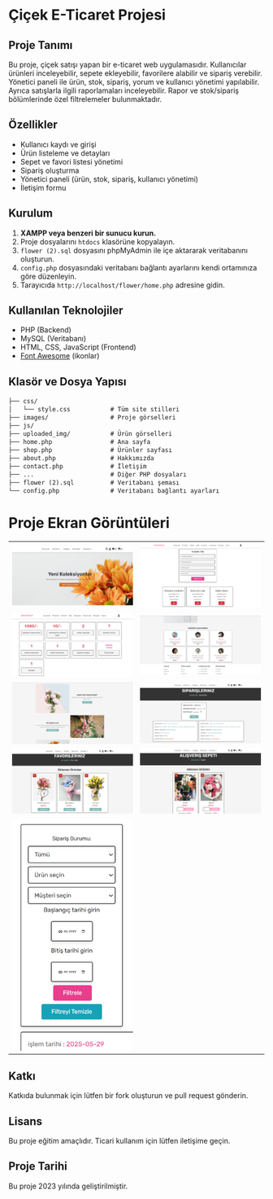 # Çiçek E-Ticaret Projesi

## Proje Tanımı
Bu proje, çiçek satışı yapan bir e-ticaret web uygulamasıdır. Kullanıcılar ürünleri inceleyebilir, sepete ekleyebilir, favorilere alabilir ve sipariş verebilir. Yönetici paneli ile ürün, stok, sipariş, yorum ve kullanıcı yönetimi yapılabilir. Ayrıca satışlarla ilgili raporlamaları inceleyebilir. Rapor ve stok/sipariş bölümlerinde özel filtrelemeler bulunmaktadır.

## Özellikler
- Kullanıcı kaydı ve girişi
- Ürün listeleme ve detayları
- Sepet ve favori listesi yönetimi
- Sipariş oluşturma
- Yönetici paneli (ürün, stok, sipariş, kullanıcı yönetimi)
- İletişim formu

## Kurulum
1. **XAMPP veya benzeri bir sunucu kurun.**
2. Proje dosyalarını `htdocs` klasörüne kopyalayın.
3. `flower (2).sql` dosyasını phpMyAdmin ile içe aktararak veritabanını oluşturun.
4. `config.php` dosyasındaki veritabanı bağlantı ayarlarını kendi ortamınıza göre düzenleyin.
5. Tarayıcıda `http://localhost/flower/home.php` adresine gidin.

## Kullanılan Teknolojiler
- PHP (Backend)
- MySQL (Veritabanı)
- HTML, CSS, JavaScript (Frontend)
- [Font Awesome](https://fontawesome.com/) (ikonlar)

## Klasör ve Dosya Yapısı
```
├── css/
│   └── style.css           # Tüm site stilleri
├── images/                 # Proje görselleri
├── js/
├── uploaded_img/           # Ürün görselleri
├── home.php                # Ana sayfa
├── shop.php                # Ürünler sayfası
├── about.php               # Hakkımızda
├── contact.php             # İletişim
├── ...                     # Diğer PHP dosyaları
├── flower (2).sql          # Veritabanı şeması
└── config.php              # Veritabanı bağlantı ayarları
```

# Proje Ekran Görüntüleri

<table>
  <tr>
    <td><img src="docs/anasayfa.png" alt="Anasayfa" width="300" /></td>
    <td><img src="docs/Tedarik.png" alt="Tedarik" width="300" /></td>
  </tr>
  <tr>
    <td><img src="docs/admin-panel.png" alt="Admin Panel" width="300" /></td>
    <td><img src="docs/yorumlar.png" alt="Yorumlar" width="300" /></td>
  </tr>
  <tr>
    <td><img src="docs/hakkimizda.png" alt="Hakkımızda" width="300" /></td>
    <td><img src="docs/siparisler.png" alt="Siparişler" width="300" /></td>
  </tr>
  <tr>
    <td><img src="docs/favoriler.png" alt="Favoriler" width="300" /></td>
    <td><img src="docs/sepet.png" alt="Sepet" width="300" /></td>
  </tr>
  <tr>
    <td><img src="docs/filtreleme.png" alt="Filtreleme" width="300" /></td>
  </tr>
</table>

## Katkı
Katkıda bulunmak için lütfen bir fork oluşturun ve pull request gönderin.

## Lisans
Bu proje eğitim amaçlıdır. Ticari kullanım için lütfen iletişime geçin.

## Proje Tarihi
Bu proje 2023 yılında geliştirilmiştir.
